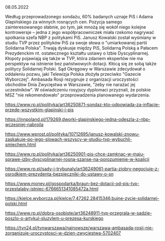 08.05.2022

Według przeprowadzonego sondażu, 60% badanych uznaje PiS i Adama Glapińskiego za winnych rosnących cen. Pozycja samego zainteresowanego słabnie, po tym, jak mnożą się wokół niego kolejne kontrowersje – jedna z jego współpracowniczek miała rzekomo nagrywać spotkania szefa NBP z politykami PiS. Janusz Kowalski został wyśmiany w studiu TVP przez polityków PiS za swoje słowa o "umiarkowanej partii Solidarna Polska". Trwają dyskusje między PiS, Solidarną Polską a Pałacem Prezydenckim nt. ostatecznego kształtu ustawy o Izbie Dyscyplinarnej. Kłopoty pojawiają się także w TVP, która zdaniem ekspertów nie ma perspektyw na istnienie bez państwowych dotacji. Kłócą się ze sobą także politycy Solidarnej Polski. Sąd Okręgowy w Warszawie zdecydował o oddaleniu pozwu, jaki Telewizja Polska złożyła przeciwko "Gazecie Wyborczej". Ambasada Rosji rezygnuje z organizacji uroczystości obchodów Dnia Zwycięstwa w Warszawie, "żeby nie narażać jej uczestników". W oświadczeniu rosyjscy dyplomaci przyznali, że polskie MSZ "nie rekomendowało" przeprowadzenia planowanego wydarzenia.

https://www.rp.pl/polityka/art36250871-sondaz-kto-odpowiada-za-inflacje-przede-wszystkim-glapinski-i-pis

https://innpoland.pl/179269,dworki-glapinskiego-jedna-odeszla-z-nbp-wczesniej-nabroila

https://www.wprost.pl/polityka/10712695/janusz-kowalski-znowu-zaskakuje-po-jego-slowach-wszyscy-w-studiu-tvp-wybuchli-smiechem.html

https://www.rp.pl/polityka/art36250901-pis-chce-zamknac-w-maju-sprawe-izby-dyscyplinarnej-rosna-szanse-na-porozumienie-w-koalicji

https://www.rp.pl/sady-i-trybunaly/art36249061-partia-ziobry-negocjuje-z-osrodkiem-prezydenta-bezpieczniki-do-ustawy-o-sn

https://www.money.pl/gospodarka/braun-bez-dotacji-od-pis-tvp-przestalaby-istniec-6766651341085472a.html

https://kielce.wyborcza.pl/kielce/7,47262,28415346,bujne-zycie-solidarnej-polski.html

https://www.rp.pl/dobra-osobiste/art36248911-tvp-przegrala-w-sadzie-poszlo-o-artykul-sluzylem-u-prezesa-kurskiego

https://tvn24.pl/tvnwarszawa/najnowsze/warszawa-ambasada-rosji-nie-zorganizuje-uroczystosci-w-dzien-zwyciestwa-5702407